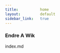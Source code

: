 ```yaml
---
title:          home
layout:         default
sidebar_link:   true
---
```


### Endre A Wik

index.md